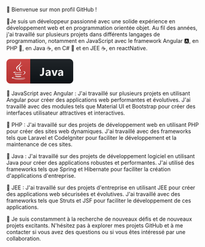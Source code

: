 👋 Bienvenue sur mon profil GitHub !

👨Je suis un développeur passionné avec une solide expérience en développement web et en programmation orientée objet. Au fil des années, j'ai travaillé sur plusieurs projets dans différents langages de programmation, notamment en JavaScript avec le framework Angular 🅰️, en PHP 🐘, en Java ☕, en C# 🔢 et en JEE ☕, en reactNative.

![Java](https://github.com/MikeCodesDotNET/ColoredBadges/raw/master/svg/dev/languages/java.svg)


🔸 JavaScript avec Angular :
J'ai travaillé sur plusieurs projets en utilisant Angular pour créer des applications web performantes et évolutives. J'ai travaillé avec des modules tels que Material UI et Bootstrap pour créer des interfaces utilisateur attractives et interactives.

🔸 PHP :
J'ai travaillé sur des projets de développement web en utilisant PHP pour créer des sites web dynamiques. J'ai travaillé avec des frameworks tels que Laravel et CodeIgniter pour faciliter le développement et la maintenance de ces sites.

🔸 Java :
J'ai travaillé sur des projets de développement logiciel en utilisant Java pour créer des applications robustes et performantes. J'ai utilisé des frameworks tels que Spring et Hibernate pour faciliter la création d'applications d'entreprise.

🔸 JEE :
J'ai travaillé sur des projets d'entreprise en utilisant JEE pour créer des applications web sécurisées et évolutives. J'ai travaillé avec des frameworks tels que Struts et JSF pour faciliter le développement de ces applications.

🚀 Je suis constamment à la recherche de nouveaux défis et de nouveaux projets excitants. N'hésitez pas à explorer mes projets GitHub et à me contacter si vous avez des questions ou si vous êtes intéressé par une collaboration.

